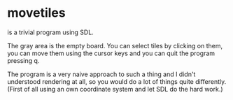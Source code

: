 # movetiles

is a trivial program using SDL.

The gray area is the empty board. You can select tiles by clicking on them,
you can move them using the cursor keys and you can quit the program pressing
q.

The program is a very naive approach to such a thing and I didn't understood
rendering at all, so you would do a lot of things quite differently.
(First of all using an own coordinate system and let SDL do the hard work.)
